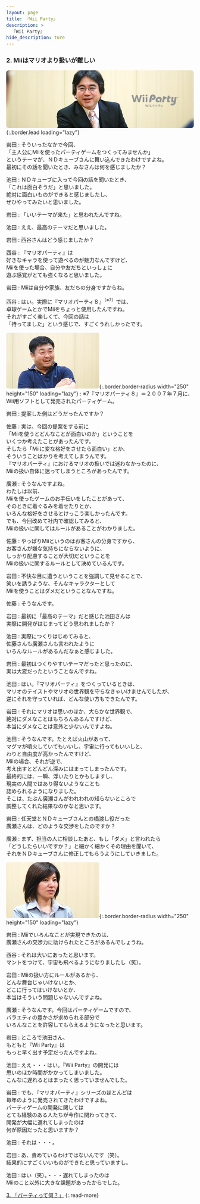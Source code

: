 ```yaml
---
layout: page
title: 『Wii Party』
description: >
  『Wii Party』
hide_description: ture
---
```


### 2. Miiはマリオより扱いが難しい

![](/interviews/jp/wii/supj/vol1/img/mainvisual2.jpg){:.border.lead loading="lazy"}

岩田
: そういったなかで今回、<br>「主人公にMiiを使ったパーティゲームをつくってみませんか」<br>というテーマが、ＮＤキューブさんに舞い込んできたわけですよね。<br>最初にその話を聞いたとき、みなさんは何を感じましたか？

池田
: ＮＤキューブに入って今回の話を聞いたとき、<br>「これは面白そうだ」と思いました。<br>絶対に面白いものができると感じましたし、<br>ぜひやってみたいと思いました。

岩田
: 「いいテーマが来た」と思われたんですね。

池田
: ええ、最高のテーマだと思いました。

岩田
: 西谷さんはどう感じましたか？

西谷
: 『マリオパーティ』は<br>好きなキャラを使って遊べるのが魅力なんですけど、<br>Miiを使った場合、自分や友だちといっしょに<br>遊ぶ感覚がとても強くなると思いました。

岩田
: Miiは自分や家族、友だちの分身ですからね。

西谷
: はい。実際に『マリオパーティ８』<sup>（※7）</sup>では、<br>卓球ゲームとかでMiiをちょっと使用したんですね。<br>それがすごく楽しくて、今回の話は<br>「待ってました」という感じで、すごくうれしかったです。

![](/interviews/jp/wii/supj/vol1/img/photo7.jpg){:.border.border-radius width="250" height="150" loading="lazy"}
: ※7『マリオパーティ８』＝２００７年７月に、Wii用ソフトとして発売されたパーティゲーム。

岩田
: 提案した側はどうだったんですか？

佐藤
: 実は、今回の提案をする前に<br>「Miiを使うとどんなことが面白いのか」ということを<br>いくつか考えたことがあったんです。<br>そしたら「Miiに変な格好をさせたら面白い」とか、<br>そういうことばかりを考えてしまうんです。<br>『マリオパーティ』におけるマリオの扱いでは迷わなかったのに、<br>Miiの扱い自体に迷ってしまうところがあったんです。

廣瀬
: そうなんですよね。<br>わたしは以前、<br>Miiを使ったゲームのお手伝いをしたことがあって、<br>そのときに着ぐるみを着せたりとか、<br>いろんな格好をさせるとけっこう楽しかったんです。<br>でも、今回改めて社内で確認してみると、<br>Miiの扱いに関してはルールがあることがわかりました。

佐藤
: やっぱりMiiというのはお客さんの分身ですから、<br>お客さんが嫌な気持ちにならないように、<br>しっかり配慮することが大切だということを<br>Miiの扱いに関するルールとして決めているんです。

岩田
: 不快な目に遭うということを強調して見せることで、<br>笑いを誘うような、そんなキャラクターとして<br>Miiを使うことはダメだということなんですね。

佐藤
: そうなんです。

岩田
: 最初に「最高のテーマ」だと感じた池田さんは<br>実際に開発がはじまってどう思われましたか？

池田
: 実際につくりはじめてみると、<br>佐藤さんも廣瀬さんも言われたように<br>いろんなルールがあるんだなぁと感じました。

岩田
: 最初はつくりやすいテーマだったと思ったのに、<br>実は大変だったということなんですね。

池田
: はい。『マリオパーティ』をつくっているときは、<br>マリオのテイストやマリオの世界観を守らなきゃいけませんでしたが、<br>逆にそれを守っていれば、どんな使い方もできたんです。

岩田
: それにマリオは思いのほか、大らかな世界観で、<br>絶対にダメなことはもちろんあるんですけど、<br>本当にダメなことは意外と少ないんですよね。

池田
: そうなんです。たとえば火山があって、<br>マグマが噴火していてもいいし、宇宙に行ってもいいしと、<br>わりと自由度が高かったんですけど、<br>Miiの場合、それが逆で、<br>考え出すとどんどん深みにはまってしまったんです。<br>最終的には、一瞬、浮いたりとかもしますし、<br>現実の人間ではあり得ないようなことも<br>認められるようになりました。<br>そこは、たぶん廣瀬さんがわれわれの知らないところで<br>調整してくれた結果なのかなと思います。

岩田
: 任天堂とＮＤキューブさんとの橋渡し役だった<br>廣瀬さんは、どのような交渉をしたのですか？

廣瀬
: まず、担当の人に相談したあと、もし「ダメ」と言われたら<br>「どうしたらいいですか？」と細かく細かくその理由を聞いて、<br>それをＮＤキューブさんに修正してもらうようにしていきました。

![](/interviews/jp/wii/supj/vol1/img/photo8.jpg){:.border.border-radius width="250" height="150" loading="lazy"}

岩田
: Miiでいろんなことが実現できたのは、<br>廣瀬さんの交渉力に助けられたところがあるんでしょうね。

西谷
: それは大いにあったと思います。<br>マントをつけて、宇宙も飛べるようになりましたし（笑）。

岩田
: Miiの扱い方にルールがあるから、<br>どんな舞台じゃいけないとか、<br>どこに行ってはいけないとか、<br>本当はそういう問題じゃないんですよね。

廣瀬
: そうなんです。今回はパーティゲームですので、<br>バラエティの豊かさが求められる部分で<br>いろんなことを許容してもらえるようになったと思います。

岩田
: ところで池田さん、<br>もともと『Wii Party』は<br>もっと早く出す予定だったんですよね。

池田
: ええ・・・はい。『Wii Party』の開発には<br>思いのほか時間がかかってしまいました。<br>こんなに遅れるとはまったく思っていませんでした。

岩田
: でも、『マリオパーティ』シリーズのほとんどは<br>毎年のように発売されてきたわけですよね。<br>パーティゲームの開発に関しては<br>とても経験のある人たちが今作に関わってきて、<br>開発が大幅に遅れてしまったのは<br>何が原因だったと思いますか？

池田
: それは・・・。

岩田
: あ、責めているわけではないんです（笑）。<br>結果的にすごくいいものができたと思っていますし。

池田
: はい（笑）。・・・遅れてしまったのは<br>Miiのこと以外に大きな課題があったからでした。

[3. 「パーティって何？」](3.md)
{:.read-more}

